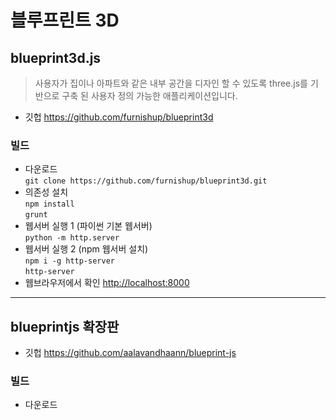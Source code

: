 # 블루프린트 3D

## blueprint3d.js

> 사용자가 집이나 아파트와 같은 내부 공간을 디자인 할 수 있도록 three.js를 기반으로 구축 된 사용자 정의 가능한 애플리케이션입니다.

- 깃헙 <https://github.com/furnishup/blueprint3d>

### 빌드

- 다운로드  
  `git clone https://github.com/furnishup/blueprint3d.git`
- 의존성 설치  
  `npm install`  
  `grunt`
- 웹서버 실행 1 (파이썬 기본 웹서버)  
  `python -m http.server`
- 웹서버 실행 2 (npm 웹서버 설치)  
  `npm i -g http-server`  
  `http-server`
- 웹브라우저에서 확인
  <http://localhost:8000>

---

## blueprintjs 확장판

- 깃헙 <https://github.com/aalavandhaann/blueprint-js>

### 빌드

- 다운로드
